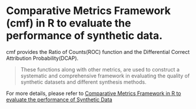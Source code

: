 # Comparative Metrics Framework (cmf) in R to evaluate the performance of synthetic data. 

cmf provides the Ratio of Counts(ROC) function and the Differential Correct Attribution Probability(DCAP). 

>These functions along with other metrics, are used to construct a systematic and comprehensive framework in evaluating the quality of synthetic datasets and different synthesis methods. 

For more details, please refer to [Comparative Metrics Framework in R to evaluate the performance of Synthetic Data](chttps://github.com/MUNFAI15/DiffPriv/blob/master/comparative%20metrics%20framework.pdf) 
